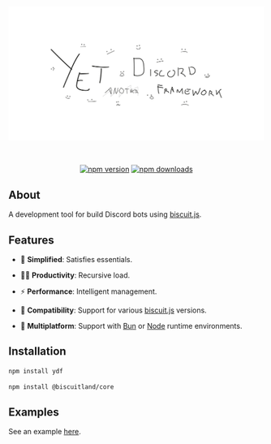 ![banner](https://raw.githubusercontent.com/kh0wel/ydf/main/assets/banner.png)

<div align="center">
	<br />
	<p>
		<a href="https://www.npmjs.com/package/ydf"><img src="https://img.shields.io/npm/v/ydf.svg?maxAge=3600" alt="npm version" /></a>
		<a href="https://www.npmjs.com/package/ydf"><img src="https://img.shields.io/npm/dt/ydf.svg?maxAge=3600" alt="npm downloads" /></a>
	</p>
</div>

## About

A development tool for build Discord bots using [biscuit.js](https://biscuitjs.com).

## Features

- 🧭 **Simplified**: Satisfies essentials.

- 💪🏻 **Productivity**: Recursive load.

- ⚡ **Performance**: Intelligent management.

- 🔌 **Compatibility**: Support for various [biscuit.js](https://biscuitjs.com) versions.

- 🧳 **Multiplatform**: Support with [Bun](https://bun.sh) or [Node](https://nodejs.org) runtime environments.

## Installation

```bash
npm install ydf
```

```bash
npm install @biscuitland/core
```

## Examples

See an example [here](https://github.com/kh0wel/kobalt).
